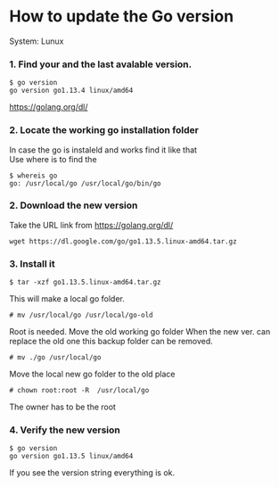 # How to update the Go version

System: Lunux

### 1. Find your and the last avalable version. 

```
$ go version
go version go1.13.4 linux/amd64
```
https://golang.org/dl/

### 2. Locate the working go installation folder
In case the go is instaleld and works find it like that  
Use where is to find the 
```
$ whereis go
go: /usr/local/go /usr/local/go/bin/go
```
### 2. Download the new version

Take the URL link from https://golang.org/dl/
```
wget https://dl.google.com/go/go1.13.5.linux-amd64.tar.gz
```

### 3. Install it
```
$ tar -xzf go1.13.5.linux-amd64.tar.gz
```
This will make a local go folder.

```
# mv /usr/local/go /usr/local/go-old
```
Root is needed. Move the old working go folder
When the new ver. can replace the old one this backup folder can be removed.

```
# mv ./go /usr/local/go
```
Move the local new go folder to the old place

```
# chown root:root -R  /usr/local/go
```
The owner has to be the root


### 4. Verify the new version

```
$ go version 
go version go1.13.5 linux/amd64
```
If you see the version string everything is ok. 
